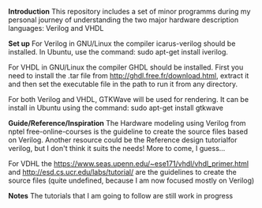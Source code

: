 **Introduction**
This repository includes a set of minor programms during my personal journey of understanding the two major hardware description languages: Verilog and VHDL

**Set up**
For Verilog in GNU/Linux the compiler icarus-verilog should be installed.
In Ubuntu, use the command: sudo apt-get install iverilog.

For VHDL in GNU/Linux the compiler GHDL should be installed. First you need to install the .tar file from http://ghdl.free.fr/download.html, extract it and then set the executable file in the path to run it from any directory.

For both Verilog and VHDL, GTKWave will be used for rendering. It can be install in Ubuntu using the command: sudo apt-get install gtkwave

**Guide/Reference/Inspiration**
The Hardware modeling using Verilog from nptel free-online-courses is the guideline to create the source files based on Verilog. Another resource could be the Reference design tutorialfor verilog, but I don't think it suits the needs! More to come, I guess...

For VDHL the https://www.seas.upenn.edu/~ese171/vhdl/vhdl_primer.html and http://esd.cs.ucr.edu/labs/tutorial/ are the guidelines to create the source files (quite undefined, because I am now focused mostly on Verilog)

**Notes**
The tutorials that I am going to follow are still work in progress

